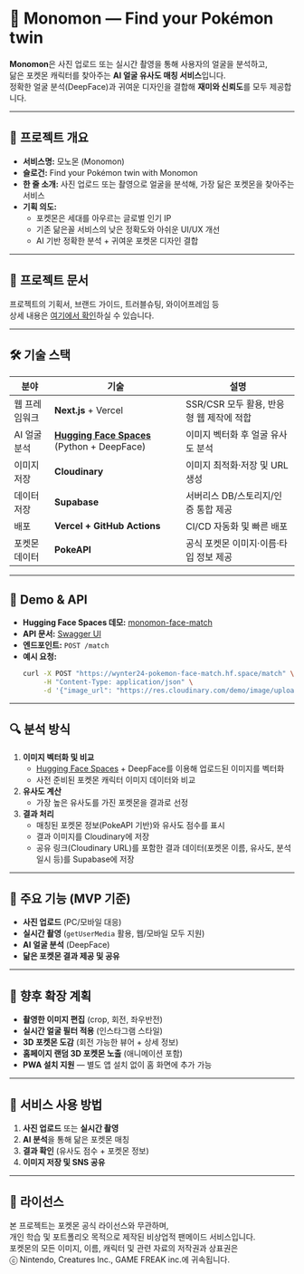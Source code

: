 # 📸 Monomon — Find your Pokémon twin

**Monomon**은 사진 업로드 또는 실시간 촬영을 통해 사용자의 얼굴을 분석하고,  
닮은 포켓몬 캐릭터를 찾아주는 **AI 얼굴 유사도 매칭 서비스**입니다.  
정확한 얼굴 분석(DeepFace)과 귀여운 디자인을 결합해 **재미와 신뢰도**를 모두 제공합니다.

---

## 📌 프로젝트 개요
- **서비스명:** 모노몬 (Monomon)
- **슬로건:** Find your Pokémon twin with Monomon
- **한 줄 소개:** 사진 업로드 또는 촬영으로 얼굴을 분석해, 가장 닮은 포켓몬을 찾아주는 서비스
- **기획 의도:**  
  - 포켓몬은 세대를 아우르는 글로벌 인기 IP  
  - 기존 닮은꼴 서비스의 낮은 정확도와 아쉬운 UI/UX 개선  
  - AI 기반 정확한 분석 + 귀여운 포켓몬 디자인 결합

---

## 📄 프로젝트 문서
프로젝트의 기획서, 브랜드 가이드, 트러블슈팅, 와이어프레임 등  
상세 내용은 [여기에서 확인](https://literate-blinker-02e.notion.site/221315b8e9748079b0eec66048603c34?source=copy_link)하실 수 있습니다.

---

## 🛠 기술 스택

| 분야 | 기술 | 설명 |
| --- | --- | --- |
| 웹 프레임워크 | **Next.js** + Vercel | SSR/CSR 모두 활용, 반응형 웹 제작에 적합 |
| AI 얼굴 분석 | **[Hugging Face Spaces](https://huggingface.co/spaces/wynter24/pokemon-face-match)** (Python + DeepFace) | 이미지 벡터화 후 얼굴 유사도 분석 |
| 이미지 저장 | **Cloudinary** | 이미지 최적화·저장 및 URL 생성 |
| 데이터 저장 | **Supabase** | 서버리스 DB/스토리지/인증 통합 제공 |
| 배포 | **Vercel + GitHub Actions** | CI/CD 자동화 및 빠른 배포 |
| 포켓몬 데이터 | **PokeAPI** | 공식 포켓몬 이미지·이름·타입 정보 제공 |

---

## 🧪 Demo & API

- **Hugging Face Spaces 데모:** [monomon-face-match](https://huggingface.co/spaces/wynter24/pokemon-face-match)  
- **API 문서:** [Swagger UI](https://wynter24-pokemon-face-match.hf.space/docs)  
- **엔드포인트:** `POST /match`  
- **예시 요청:**
  ```bash
  curl -X POST "https://wynter24-pokemon-face-match.hf.space/match" \
       -H "Content-Type: application/json" \
       -d '{"image_url": "https://res.cloudinary.com/demo/image/upload/sample.jpg"}'

---

## 🔍 분석 방식

1. **이미지 벡터화 및 비교**
   - [Hugging Face Spaces](https://huggingface.co/spaces/wynter24/pokemon-face-match) + DeepFace를 이용해 업로드된 이미지를 벡터화
   - 사전 준비된 포켓몬 캐릭터 이미지 데이터와 비교
2. **유사도 계산**
   - 가장 높은 유사도를 가진 포켓몬을 결과로 선정
3. **결과 처리**
   - 매칭된 포켓몬 정보(PokeAPI 기반)와 유사도 점수를 표시
   - 결과 이미지를 Cloudinary에 저장
   - 공유 링크(Cloudinary URL)를 포함한 결과 데이터(포켓몬 이름, 유사도, 분석 일시 등)를 Supabase에 저장

---

## 📂 주요 기능 (MVP 기준)

- **사진 업로드** (PC/모바일 대응)
- **실시간 촬영** (`getUserMedia` 활용, 웹/모바일 모두 지원)
- **AI 얼굴 분석** (DeepFace)
- **닮은 포켓몬 결과 제공 및 공유**

---

## 🚀 향후 확장 계획

- **촬영한 이미지 편집** (crop, 회전, 좌우반전) 
- **실시간 얼굴 필터 적용** (인스타그램 스타일)
- **3D 포켓몬 도감** (회전 가능한 뷰어 + 상세 정보)
- **홈페이지 랜덤 3D 포켓몬 노출** (애니메이션 포함)
- **PWA 설치 지원** — 별도 앱 설치 없이 홈 화면에 추가 가능

---

## 📱 서비스 사용 방법

1. **사진 업로드** 또는 **실시간 촬영**  
2. **AI 분석**을 통해 닮은 포켓몬 매칭  
3. **결과 확인** (유사도 점수 + 포켓몬 정보)  
4. **이미지 저장 및 SNS 공유**

---

## 📖 라이선스
본 프로젝트는 포켓몬 공식 라이선스와 무관하며,  
개인 학습 및 포트폴리오 목적으로 제작된 비상업적 팬메이드 서비스입니다.  
포켓몬의 모든 이미지, 이름, 캐릭터 및 관련 자료의 저작권과 상표권은  
ⓒ Nintendo, Creatures Inc., GAME FREAK inc.에 귀속됩니다.

